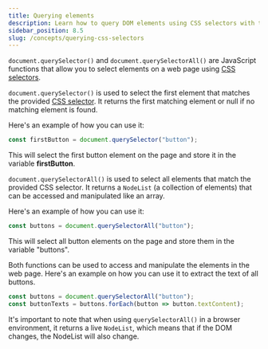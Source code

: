 ```yaml
---
title: Querying elements
description: Learn how to query DOM elements using CSS selectors with the document.querySelector() and document.querySelectorAll() functions.
sidebar_position: 8.5
slug: /concepts/querying-css-selectors
---
```


`document.querySelector()` and `document.querySelectorAll()` are JavaScript functions that allow you to select elements on a web page using [CSS selectors](./css_selectors.md).

`document.querySelector()` is used to select the first element that matches the provided [CSS selector](./css_selectors.md). It returns the first matching element or null if no matching element is found.

Here's an example of how you can use it:

```js
const firstButton = document.querySelector("button");
```

This will select the first button element on the page and store it in the variable **firstButton**.

`document.querySelectorAll()` is used to select all elements that match the provided CSS selector. It returns a `NodeList` (a collection of elements) that can be accessed and manipulated like an array.

Here's an example of how you can use it:

```js
const buttons = document.querySelectorAll("button");
```

This will select all button elements on the page and store them in the variable "buttons".

Both functions can be used to access and manipulate the elements in the web page. Here's an example on how you can use it to extract the text of all buttons.

```js
const buttons = document.querySelectorAll("button");
const buttonTexts = buttons.forEach(button => button.textContent);
```

It's important to note that when using `querySelectorAll()` in a browser environment, it returns a live `NodeList`, which means that if the DOM changes, the NodeList will also change.
